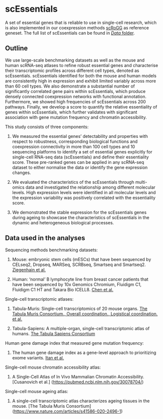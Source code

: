 # scEssentials
A set of essential genes that is reliable to use in single-cell research, which is also implemented in our coexpression methods [scRoGG](https://github.com/huiwenzh/scRoGG/tree/master/R)  as reference geneset. The full list of scEssentials can be found in [*Data* folder](https://github.com/huiwenzh/scEssentials/tree/main/Data).

## Outline
We use large-scale benchmarking datasets as well as the mouse and human scRNA-seq atlases to refine robust essential genes and characterise their transcriptomic profiles across different cell types, denoted as scEssentials. scEssentials identified for both the mouse and human models are consistently high in expression and exhibit limited variably across more than 60 cell types. We also demonstrate a substantial number of significantly correlated gene pairs within scEssentials, which produce densely connected coexpression networks with functional annotation. Furthermore, we showed high frequencies of scEssentials across 200 pathways. Finally, we develop a score to quantify the relative essentiality of genes within scEssentials, which further validates with significant association with gene mutation frequency and chromatin accessibility. 

This study consists of three components:
  1. We measured the essential genes’ detectability and properties with respect to robustness, corresponding biological functions and coexpression connectivity in more than 100 cell types and 10 sequencing platforms to identify a set of essential genes explicitly for single-cell RNA-seq data (scEssentials) and define their essentiality score. These pre-ranked genes can be applied in any scRNA-seq dataset to either normalise the data or identify the gene expression changes.
  
  2. We evaluated the characteristics of the scEssentials through multi-omics data and investigated the relationship among different molecular levels. High expression levels were identified in all molecular levels and the expression variability was positively correlated with the essentiality score. 
  
  3. We demonstrated the stable expression for the scEssentials genes during ageing to showcase the characteristics of scEssentials in the dynamic and heterogeneous biological processes. 
  
## Data used in the analyses
  
Sequencing methods benchmarking datasets:
  
  1. Mouse: embryonic stem cells (mESCs) that have been sequenced by CELseq2, Dropseq, MARSeq, SCRBseq, Smartseq and Smartseq2. [Ziegenhain et al.](https://pubmed.ncbi.nlm.nih.gov/28212749/) 
  
  2. Human: ‘normal’ B lymphocyte line from breast cancer patients that have been sequenced by 10x Genomics Chromium, Fluidigm C1, Fluidigm C1 HT and Takara Bio ICELL8. [Chen et al.](https://pubmed.ncbi.nlm.nih.gov/33349700/)

Single-cell transcriptomic atlases:

  1. Tabula-Muris: Single-cell transcriptomics of 20 mouse organs. [The Tabula Muris Consortium., Overall coordination., Logistical coordination. et al.](https://www.nature.com/articles/s41586-018-0590-4)
  
  2. Tabula-Sapiens: A multiple-organ, single-cell transcriptomic atlas of humans. [The Tabula Sapiens Consortium](https://pubmed.ncbi.nlm.nih.gov/35549404/)
  
Human gene damage index that measured gene mutation frequency:
  
  1. The human gene damage index as a gene-level approach to prioritizing exome variants. [Itan et al.](https://www.pnas.org/doi/10.1073/pnas.1518646112)

Single-cell mouse chromatin accessibility atlas:
  
  1.  A Single-Cell Atlas of In Vivo Mammalian Chromatin Accessibility. [Cusanovich et al.] (https://pubmed.ncbi.nlm.nih.gov/30078704/)
 
Single-cell mouse ageing atlas:

  1. A single-cell transcriptomic atlas characterizes ageing tissues in the mouse. [The Tabula Muris Consortium] (https://www.nature.com/articles/s41586-020-2496-1)

